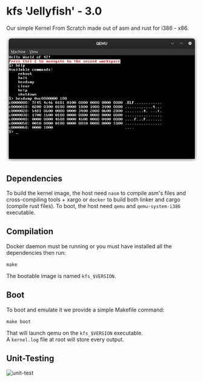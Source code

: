 # kfs 'Jellyfish' - 3.0

Our simple Kernel From Scratch made out of asm and rust for i386 - x86.  

![example](img/example.png)

## Dependencies
To build the kernel image, the host need `nasm` to compile asm's files and cross-compiling tools + xargo or `docker` to build both linker and cargo (compile rust files).
To boot, the host need `qemu` and `qemu-system-i386` executable.

## Compilation
Docker daemon must be running or you must have installed all the dependencies then run:
```
make
```
The bootable image is named `kfs_$VERSION`.

## Boot
To boot and emulate it we provide a simple Makefile command:
```
make boot
```
That will launch qemu on the `kfs_$VERSION` executable.  
A `kernel.log` file at root will store every output.

## Unit-Testing

![unit-test](https://raw.githubusercontent.com/harthann/kfs/main/img/unit-test.png)
